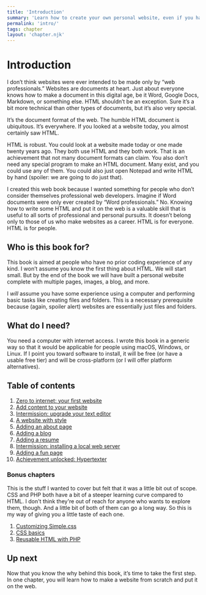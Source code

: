 ```yaml
---
title: 'Introduction'
summary: 'Learn how to create your own personal website, even if you have no prior coding experience. This guide takes you from the basics of HTML to building a multi-page site with images, a blog, and more.'
permalink: 'intro/'
tags: chapter
layout: 'chapter.njk'
---
```


# Introduction

I don’t think websites were ever intended to be made only by “web professionals.” Websites are documents at heart. Just about everyone knows how to make a document in this digital age, be it Word, Google Docs, Markdown, or something else. HTML shouldn’t be an exception. Sure it’s a bit more technical than other types of documents, but it’s also very special.

It’s the document format of the web. The humble HTML document is ubiquitous. It’s everywhere. If you looked at a website today, you almost certainly saw HTML.

HTML is robust. You could look at a website made today or one made twenty years ago. They both use HTML and they both work. That is an achievement that not many document formats can claim. You also don’t need any special program to make an HTML document. Many exist, and you could use any of them. You could also just open Notepad and write HTML by hand (spoiler: we are going to do just that).

I created this web book because I wanted something for people who don’t consider themselves professional web developers. Imagine if Word documents were only ever created by “Word professionals.” No. Knowing how to write some HTML and put it on the web is a valuable skill that is useful to all sorts of professional and personal pursuits. It doesn’t belong only to those of us who make websites as a career. HTML is for everyone. HTML is for people.

## Who is this book for?

This book is aimed at people who have no prior coding experience of any kind. I won’t assume you know the first thing about HTML. We will start small. But by the end of the book we will have built a personal website complete with multiple pages, images, a blog, and more.

I _will_ assume you have some experience using a computer and performing basic tasks like creating files and folders. This is a necessary prerequisite because (again, spoiler alert) websites are essentially just files and folders.

## What do I need?

You need a computer with internet access. I wrote this book in a generic way so that it would be applicable for people using macOS, Windows, or Linux. If I point you toward software to install, it will be free (or have a usable free tier) and will be cross-platform (or I will offer platform alternatives).

## Table of contents

1. [Zero to internet: your first website](/zero-to-internet-your-first-website)
2. [Add content to your website](/add-content-to-your-website)
3. [Intermission: upgrade your text editor](/intermission-upgrade-your-text-editor)
4. [A website with style](/a-website-with-style)
5. [Adding an about page](/adding-an-about-page)
6. [Adding a blog](/adding-a-blog)
7. [Adding a resume](/adding-a-resume)
8. [Intermission: installing a local web server](/intermission-installing-a-local-web-server)
9. [Adding a fun page](/adding-a-fun-page)
10. [Achievement unlocked: Hypertexter](/achievement-unlocked-hypertexter)

### Bonus chapters

This is the stuff I wanted to cover but felt that it was a little bit out of scope. CSS and PHP both have a bit of a steeper learning curve compared to HTML. I don't think they're out of reach for anyone who wants to explore them, though. And a little bit of both of them can go a long way. So this is my way of giving you a little taste of each one.

1. [Customizing Simple.css](/customizing-simple-css)
2. [CSS basics](/css-basics)
3. [Reusable HTML with PHP](/reusable-html-with-php)

## Up next

Now that you know the why behind this book, it’s time to take the first step. In one chapter, you will learn how to make a website from scratch and put it on the web.
